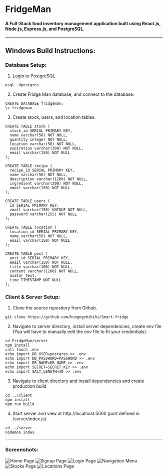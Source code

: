 # FridgeMan
#### A Full-Stack food inventory management application built using React.js, Node.js, Express.js, and PostgreSQL.
***
## Windows Build Instructions:

### Database Setup:
1. Login to PostgreSQL
```
psql -Upostgres
```
2. Create Fridge Man database, and connect to the database.
```
CREATE DATABASE fridgeman;
\c fridgeman
```
3. Create stock, users, and location tables.
```
CREATE TABLE stock (
  stock_id SERIAL PRIMARY KEY,
  name varchar(50) NOT NULL,
  quantity integer NOT NULL,
  location varchar(50) NOT NULL,
  expiration varchar(300) NOT NULL,
  email varchar(150) NOT NULL
);

CREATE TABLE recipe (
  recipe_id SERIAL PRIMARY KEY,
  name varchar(50) NOT NULL,
  description varchar(1200) NOT NULL,
  ingredient varchar(200) NOT NULL,
  email varchar(150) NOT NULL
);

CREATE TABLE users (
  id SERIAL PRIMARY KEY,
  email varchar(150) UNIQUE NOT NULL,
  password varchar(255) NOT NULL
);

CREATE TABLE location (
  location_id SERIAL PRIMARY KEY,
  name varchar(50) NOT NULL,
  email varchar(150) NOT NULL
);

CREATE TABLE post (
  post_id SERIAL PRIMARY KEY,
  email varchar(150) NOT NULL,
  title varchar(100) NOT NULL,
  content varchar(1200) NOT NULL,
  avatar text,
  time TIMESTAMP NOT NULL
);
```

### Client & Server Setup:
1. Clone the source repository from Github.
```
git clone https://github.com/hungngohihihi/Smart-fridge
```

2. Navigate to server directory, install server dependencies, create env file (You will have to manually edit the env file to fit your credentials).
```
cd FridgeMan/server
npm install
call touch .env
echo import DB_USER=postgres >> .env
echo import DB_PASSWORD=PASSWORD >> .env
echo import DB_NAME=DB_NAME >> .env
echo import SECRET=SECRET_KEY >> .env
echo import SALT_LENGTH=10 >> .env
```

3. Navigate to client directory and install dependencies and create production build
```
cd ../client
npm install
npm run build
```

4. Start server and view at http://localhost:5000 (port defined in /server/index.js)
```
cd ../server
nodemon index
```

***
### Screenshots:

![Home Page](https://i.ibb.co/Qn8Zk2J/Home.png "Home Page")
![Signup Page](https://i.ibb.co/2SZnKH2/Signup.png "Signup Page")
![Login Page](https://i.ibb.co/TbxtjSH/Login.png "Login Page")
![Navigation Menu](https://i.ibb.co/NF4trK4/Menu.png "Navigation Menu")
![Stocks Page](https://i.ibb.co/vz5vVn5/Stock-List.png "Stocks Page")
![Locations Page](https://i.ibb.co/gJSN6P0/Location-List.png "Locations Page")


